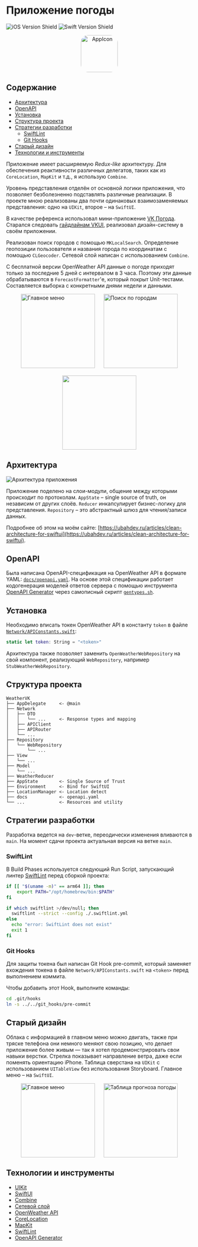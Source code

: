 # Приложение погоды <!-- omit in toc -->

<!-- markdownlint-disable MD033 -->

![iOS Version Shield](https://img.shields.io/badge/iOS-16%2B-green?logo=apple)
![Swift Version Shield](https://img.shields.io/badge/Swift%205.9-FA7343?style=flat&logo=swift&logoColor=white)

<div align="center">
    <img src="img/logo.png" alt="AppIcon" height="100" style="border-radius: 20px;">
</div>

## Содержание <!-- omit in toc -->

- [Архитектура](#архитектура)
- [OpenAPI](#openapi)
- [Установка](#установка)
- [Структура проекта](#структура-проекта)
- [Стратегии разработки](#стратегии-разработки)
  - [SwiftLint](#swiftlint)
  - [Git Hooks](#git-hooks)
- [Старый дизайн](#старый-дизайн)
- [Технологии и инструменты](#технологии-и-инструменты)

Приложение имеет расширяемую _Redux-like_ архитектуру. Для обеспечения
реактивности различных делегатов, таких как из `CoreLocation`, `MapKit` и т.д.,
я использую `Combine`.

Уровень представления отделён от основной логики приложения, что позволяет
безболезненно подставлять различные реализации. В проекте мною реализованы два
почти одинаковых взаимозаменяемых представления: одно на `UIKit`, второе – на
`SwiftUI`.

В качестве референса использовал мини-приложение
[VK Погода](https://vk.com/weather). Старался следовать
[гайдлайнам VKUI](<https://www.figma.com/file/fGTRlPTuTu8UYAyoDD6XGY/VKUI-iOS-Library-(Community)?type=design&node-id=609-220&mode=design&t=NtFoQRNhPt4qspzt-0>),
реализовал дизайн-систему в своём приложении.

Реализован поиск городов с помощью `MKLocalSearch`. Определение геопозиции
пользователя и названия города по координатам с помощью `CLGeocoder`. Сетевой
слой написан с использованием `Combine`.

С бесплатной версии OpenWeather API данные о погоде приходят только за последние
5 дней с интервалом в 3 часа. Поэтому эти данные обрабатываются в
`ForecastFormatter`'е, который покрыт Unit-тестами. Составляется выборка с
конкретными днями недели и данными.

<div style="display: flex; flex-direction: row; flex-wrap: wrap; justify-content: center; column-gap: 24px; row-gap: 20px;">
  <img src="img/1.jpg" alt="Главное меню" style="width:200px;">
  <img src="img/2.jpg" alt="Поиск по городам" style="width:200px;">
  <img src="img/3.jpg" alt="" style="width:200px;">

</div>

## Архитектура

![Архитектура приложения](./img/architecture.png)

Приложение поделено на слои-модули, общение между которыми происходит по
протоколам. `AppState` – single source of truth, он независим от других слоёв.
`Reducer` инкапсулирует бизнес-логику для представления. `Repository` – это
абстрактный шлюз для чтения/записи данных.

Подробнее об этом на моём сайте:
[https://ubahdev.ru/articles/clean-architecture-for-swiftui](https://ubahdev.ru/articles/clean-architecture-for-swiftui).

## OpenAPI

Была написана OpenAPI-спецификация на OpenWeather API в формате YAML:
[`docs/openapi.yaml`](docs/openapi.yaml). На основе этой спецификации работает
кодогенерация моделей ответов сервера с помощью инструмента
[OpenAPI Generator](https://openapi-generator.tech/) через самописный скрипт
[`gentypes.sh`](gentypes.sh).

## Установка

Необходимо вписать токен OpenWeather API в константу `token` в файле
[`Network/APIConstants.swift`](WeatherVK/Network/APIConstants.swift):

```swift
static let token: String = "<token>"
```

Архитектура также позволяет заменить `OpenWeatherWebRepository` на свой
компонент, реализующий `WebRepository`, например `StubWeatherWebRepository`.

## Структура проекта

<!-- markdownlint-disable MD040 -->

```
WeatherVK
├── AppDelegate     <- @main
├── Network
│   ├── DTO
│   │   └── ...     <- Response types and mapping
│   ├── APIClient
│   ├── APIRouter
│   └── ...
├── Repository
│   └── WebRepository
│       └── ...
├── View
│   └── ...
├── Model
│   └── ...
├── WeatherReducer
├── AppState        <- Single Source of Trust
├── Environment     <- Bind for SwiftUI
├── LocationManager <- Location detect
├── docs            <- openapi.yaml
└── ...             <- Resources and utility
```

<!-- markdownlint-enable MD040 -->

## Стратегии разработки

Разработка ведется на `dev`-ветке, переодически изменения вливаются в `main`. На
момент сдачи проекта актуальная версия на ветке `main`.

### SwiftLint

В Build Phases используется следующий Run Script, запускающий линтер
[SwiftLint](https://github.com/realm/SwiftLint) перед сборкой проекта:

```bash
if [[ "$(uname -m)" == arm64 ]]; then
    export PATH="/opt/homebrew/bin:$PATH"
fi

if which swiftlint >/dev/null; then
  swiftlint --strict --config ./.swiftlint.yml
else
  echo "error: SwiftLint does not exist"
  exit 1
fi
```

### Git Hooks

Для защиты токена был написан Git Hook pre-commit, который заменяет вхождения
токена в файле `Network/APIConstants.swift` на `<token>` перед выполнением
коммита.

Чтобы добавить этот Hook, выполните команды:

```bash
cd .git/hooks
ln -s ../../git_hooks/pre-commit
```

## Старый дизайн

Облака с информацией в главном меню можно двигать, также при тряске телефона они
немного меняют свою позицию, что делает приложение более живым — так я хотел
продемонстрировать свои навыки верстки. Стрелка показывает направление ветра,
даже если поменять ориентацию iPhone. Таблица сверстана на `UIKit` с
использованием `UITableView` без использования Storyboard. Главное меню – на
`SwiftUI`.

<div style="display: flex; flex-direction: row; flex-wrap: wrap; justify-content: center; column-gap: 24px; row-gap: 20px;">
  <img src="img/10.jpg" alt="Главное меню" style="width:200px;">
  <img src="img/11.jpg" alt="Таблица прогноза погоды" style="width:200px;">
</div>

## Технологии и инструменты

- [UIKit](https://developer.apple.com/documentation/uikit)
- [SwiftUI](https://developer.apple.com/xcode/swiftui/)
- [Combine](https://developer.apple.com/documentation/combine)
- [Сетевой слой](https://danielbernal.co/writing-a-networking-library-with-combine-codable-and-swift-5/)
- [OpenWeather API](https://openweathermap.org)
- [CoreLocation](https://developer.apple.com/documentation/corelocation)
- [MapKit](https://developer.apple.com/documentation/mapkit/)
- [SwiftLint](https://github.com/realm/SwiftLint)
- [OpenAPI Generator](https://openapi-generator.tech/)

